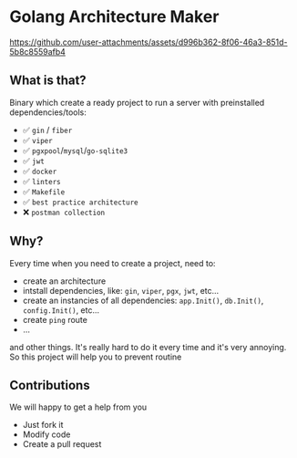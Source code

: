 # Golang Architecture Maker

https://github.com/user-attachments/assets/d996b362-8f06-46a3-851d-5b8c8559afb4

## What is that?

Binary which create a ready project to run a server with preinstalled dependencies/tools:

- ✅ `gin` / `fiber`
- ✅ `viper`
- ✅ `pgxpool`/`mysql`/`go-sqlite3`
- ✅ `jwt`
- ✅ `docker`
- ✅ `linters`
- ✅ `Makefile`
- ✅ `best practice architecture`
- ❌ `postman collection`

## Why?

Every time when you need to create a project, need to:

- create an architecture
- intstall dependencies, like: `gin`, `viper`, `pgx`, `jwt`, etc...
- create an instancies of all dependencies: `app.Init()`, `db.Init()`, `config.Init()`, etc...
- create `ping` route
- ...

and other things. It's really hard to do it every time and it's very annoying. So this project
will help you to prevent routine

## Contributions

We will happy to get a help from you

- Just fork it
- Modify code
- Create a pull request
